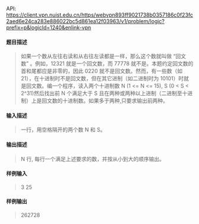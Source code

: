 API: https://client.vpn.nuist.edu.cn/https/webvpn893ff9021738b0357186c0f23fc2aed6e24ca283e886022bc5d861ea12f03963/v1/problem/logic?prefix=p&logicId=1240&enlink-vpn

#### 题目描述
> 如果一个数从左往右读和从右往左读都是一样，那么这个数就叫做 “回文数” 。例如，12321 就是一个回文数，而 77778 就不是。本题约定回文数的首和尾都应是非零的，因此 0220 就不是回文数。然而，有一些数（如 21），在十进制时不是回文数，但在其它进制（如二进制时为 10101）时就是回文数。编一个程序，读入两个十进制数 N (1 <= N <= 15), S (0 < S < 2^31)然后找出前 N 个满足大于 S 且在两种或两种以上进制（二进制至十进制）上是回文数的十进制数。如果多于两种,只要求输出前两种。

#### 输入描述
> 一行，用空格隔开的两个数 N 和 S。

#### 输出描述
> N 行, 每行一个满足上述要求的数，并按从小到大的顺序输出。

#### 样例输入
> 3 25

#### 样例输出
> 262728